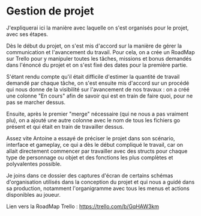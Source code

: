 # Gestion de projet

J'expliquerai ici la manière avec laquelle on s'est organisés pour le projet, avec ses étapes.

Dès le début du projet, on s'est mis d'accord sur la manière de gérer la communication et l'avancement du travail. Pour cela, on a crée un RoadMap sur Trello pour y manipuler toutes les tâches, missions et bonus demandés dans l'énoncé du projet et on s'est fixé des dates pour la première partie.

S'étant rendu compte qu'il était difficile d'estimer la quantité de travail demandé par chaque tâche, on s'est ensuite mis d'accord sur un procédé qui nous donne de la visibilité sur l'avancement de nos travaux : on a créé une colonne "En cours" afin de savoir qui est en train de faire quoi, pour ne pas se marcher dessus.

Ensuite, après le premier "merge" nécessaire (qui ne nous a pas vraiment plu), on a ajouté une autre colonne avec le nom de tous les fichiers go présent et qui était en train de travailler dessus.

Assez vite Antoine a essayé de préciser le projet dans son scénario, interface et gameplay, ce qui a dès le début compliqué le travail, car on allait directement commencer par travailler avec des structs pour chaque type de personnage ou objet et des fonctions les plus complètes et polyvalentes possible.

Je joins dans ce dossier des captures d'écran de certains schémas d'organisation utilisés dans la conception du projet et qui nous a guidé dans sa production, notamment l'organigramme avec tous les menus et actions disponibles au joueur.

Lien vers la RoadMap Trello : https://trello.com/b/GqHAW3km

